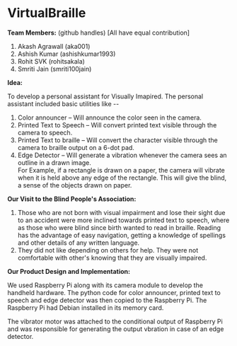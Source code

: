 # VirtualBraille

**Team Members:** (github handles) [All have equal contribution] 
1. Akash Agrawall (aka001)  
2. Ashish Kumar (ashishkumar1993)  
3. Rohit SVK (rohitsakala)  
4. Smriti Jain (smriti100jain)  


**Idea:**

To develop a personal assistant for Visually Imapired. The personal assistant included basic utilities like --  
1. Color announcer – Will announce the color seen in the camera.  
2. Printed Text to Speech – Will convert printed text visible through the camera to speech.  
3. Printed Text to braille – Will convert the character visible through the camera to braille output on a 6-dot pad.  
4. Edge Detector – Will generate a vibration whenever the camera sees an outline in a drawn image.  
For Example, if a rectangle is drawn on a paper, the camera will vibrate when it is held above any edge of the rectangle. This will give the blind, a sense of the objects drawn on paper.  

**Our Visit to the Blind People's Association:**  

1. Those who are not born with visual impairment and lose their sight due to an accident were more inclined towards printed text to speech, where as those who were blind since birth wanted to read in braille. Reading has the advantage of easy navigation, getting a knowledge of spellings and other details of any written language.  
2. They did not like depending on others for help. They were not comfortable with other's knowing that they are visually impaired.  

**Our Product Design and Implementation:**  

We used Raspberry Pi along with its camera module to develop the handheld hardware. The python code for color announcer, printed text to speech and edge detector was then copied to the Raspberry Pi. The Raspberry Pi had Debian installed in its memory card.  

The vibrator motor was attached to the conditional output of Raspberry Pi and was responsible for generating the output vbration in case of an edge detector.
